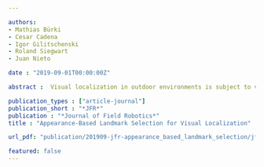 ```yaml
---

authors:
- Mathias Bürki
- Cesar Cadena
- Igor Gilitschenski
- Roland Siegwart
- Juan Nieto

date : "2019-09-01T00:00:00Z"

abstract :  Visual localization in outdoor environments is subject to varying appearance conditions rendering it difficult to match current camera images against a previously recorded map. Although it is possible to extend the respective maps to allow precise localization across a wide range of differing appearance conditions, these maps quickly grow in size and become impractical to handle on a mobile robotic platform. To address this problem, we present a landmark selection algorithm that exploits appearance coobservability for efficient visual localization in outdoor environments. Based on the appearance condition inferred from recently observed landmarks, a small fraction of landmarks useful under the current appearance condition is selected and used for localization. This allows to greatly reduce the bandwidth consumption between the mobile platform and a map backend in a shared-map scenario, and significantly lowers the demands on the computational resources on said mobile platform. We derive a landmark ranking function that exhibits high performance under vastly changing appearance conditions and is agnostic to the distribution of landmarks across the different map sessions. Furthermore, we relate and compare our proposed appearancebased landmark ranking function to popular ranking schemes from Information Retrieval, and validate our results on the challenging NCLT datasets, including an evaluation of the localization accuracy using ground-truth poses. In addition to that, we investigate the computational and bandwidth resource demands. Our results show that by selecting 20%−30% of landmarks using our proposed approach, a similar localization performance as the baseline strategy using all landmarks is achieved.

publication_types : ["article-journal"]
publication_short : "*JFR*"
publication : "*Journal of Field Robotics*"
title : "Appearance-Based Landmark Selection for Visual Localization"

url_pdf: "publication/201909-jfr-appearance_based_landmark_selection/jfr20-appearance_based_landmark_selection.pdf"

featured: false
---
```

